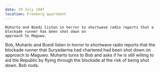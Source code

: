 ```yaml
---
date: 29 July 1947
location: Freeberg apartment
---
```


```treatment
Muharto and Boedi listen in horror to shortwave radio reports that a blockade runner has been shot down on
approach to Maguwo. 
```

Bob, Muharto and Boedi listen in horror to shortwave radio reports that
the blockade runner that Suryadarma had chartered had been shot down on
approach to Maguwo. Muharto turns to Bob and asks if he is still willing
to aid the Republic by flying through the blockade at the risk of being
shot down. Bob nods.